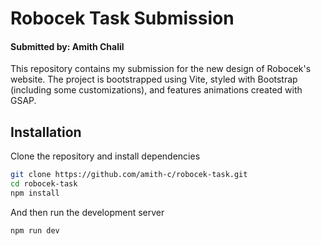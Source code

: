 # Robocek Task Submission
#### Submitted by: Amith Chalil
This repository contains my submission for the new design of Robocek's website. The project is bootstrapped using Vite, styled with Bootstrap (including some customizations), and features animations created with GSAP.

## Installation 
Clone the repository and install dependencies
```bash
git clone https://github.com/amith-c/robocek-task.git
cd robocek-task
npm install 
```
And then run the development server
```bash
npm run dev
```